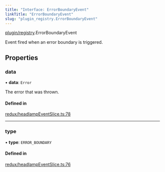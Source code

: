 ```yaml
---
title: "Interface: ErrorBoundaryEvent"
linkTitle: "ErrorBoundaryEvent"
slug: "plugin_registry.ErrorBoundaryEvent"
---
```


[plugin/registry](../modules/plugin_registry.md).ErrorBoundaryEvent

Event fired when an error boundary is triggered.

## Properties

### data

• **data**: `Error`

The error that was thrown.

#### Defined in

[redux/headlampEventSlice.ts:78](https://github.com/headlamp-k8s/headlamp/blob/45b84205/frontend/src/redux/headlampEventSlice.ts#L78)

___

### type

• **type**: `ERROR_BOUNDARY`

#### Defined in

[redux/headlampEventSlice.ts:76](https://github.com/headlamp-k8s/headlamp/blob/45b84205/frontend/src/redux/headlampEventSlice.ts#L76)
